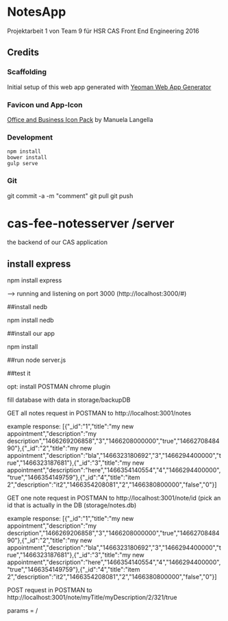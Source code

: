 # NotesApp
Projektarbeit 1 von Team 9 für HSR CAS Front End Engineering 2016

## Credits

### Scaffolding
Initial setup of this web app generated with [Yeoman Web App Generator](https://github.com/yeoman/generator-webapp#readme)

### Favicon und App-Icon
[Office and Business Icon Pack](https://www.smashingmagazine.com/2015/10/freebie-office-business-icon-pack-ai-eps-psd-pdf-svg/) by Manuela Langella 

### Development

```
npm install
bower install
gulp serve
```

### Git
git commit -a -m "comment"
git pull
git push


# cas-fee-notesserver /server

the backend of our CAS application

## install express

npm install express


--> running and listening on port 3000 (http://localhost:3000/#)

##install nedb

npm install nedb

##install our app

npm install

##run
node server.js

##test it

opt: install POSTMAN chrome plugin

fill database with data in storage/backupDB

GET all notes request in POSTMAN to http://localhost:3001/notes

example response: [{"_id":"1","title":"my new appointment","description":"my description","1466269206858","3","1466208000000","true","1466270848490"},{"_id":"2","title":"my new appointment","description":"bla","1466323180692","3","1466294400000","true","1466323187681"},{"_id":"3","title":"my new appointment","description":"here","1466354140554","4","1466294400000","true","1466354149759"},{"_id":"4","title":"item 2","description":"it2","1466354208081","2","1466380800000","false","0"}]

GET one note request in POSTMAN to http://localhost:3001/note/id (pick an id that is actually in the DB (storage/notes.db)

example response: [{"_id":"1","title":"my new appointment","description":"my description","1466269206858","3","1466208000000","true","1466270848490"},{"_id":"2","title":"my new appointment","description":"bla","1466323180692","3","1466294400000","true","1466323187681"},{"_id":"3","title":"my new appointment","description":"here","1466354140554","4","1466294400000","true","1466354149759"},{"_id":"4","title":"item 2","description":"it2","1466354208081","2","1466380800000","false","0"}]

POST request in POSTMAN to http://localhost:3001/note/myTitle/myDescription/2/321/true

params = /<title>/<description>/<priority>/<duedate>/<isdone>/

example response: [{"_id":"b7EDRTzFR6VggAc2"}]

POST request to update a note:

http://localhost:3001/note/update/YuVD5hiZPQ1VVlx9/myNewTitle2/myNewDescription2/2/321/true

example response: [{"_id": "z1mMKtBQuj6YEx6c","status": "OK"}]

--> set tasks on done via the update fuction

##todo

validate fields
enable crap queries
add the GET for a certain note
update an existing note
